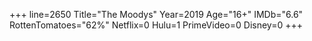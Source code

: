 +++
line=2650
Title="The Moodys"
Year=2019
Age="16+"
IMDb="6.6"
RottenTomatoes="62%"
Netflix=0
Hulu=1
PrimeVideo=0
Disney=0
+++

